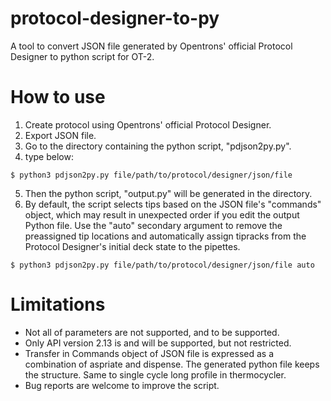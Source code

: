 # protocol-designer-to-py
A tool to convert JSON file generated by Opentrons' official Protocol Designer to python script for OT-2.
# How to use
1. Create protocol using Opentrons' official Protocol Designer.
2. Export JSON file.
3. Go to the directory containing the python script, "pdjson2py.py".
4. type below:
```
$ python3 pdjson2py.py file/path/to/protocol/designer/json/file
```
5. Then the python script, "output.py" will be generated in the directory.
6. By default, the script selects tips based on the JSON file's "commands" object, which may result in unexpected order if you edit the output Python file. Use the "auto" secondary argument to remove the preassigned tip locations and automatically assign tipracks from the Protocol Designer's initial deck state to the pipettes.
```
$ python3 pdjson2py.py file/path/to/protocol/designer/json/file auto
```
# Limitations
* Not all of parameters are not supported, and to be supported.
* Only API version 2.13 is and will be supported, but not restricted.
* Transfer in Commands object of JSON file is expressed as a combination of aspriate and dispense. The generated python file keeps the structure. Same to single cycle long profile in thermocycler.
* Bug reports are welcome to improve the script.
